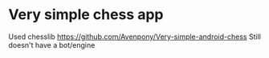 # Very simple chess app

Used chesslib https://github.com/Avenpony/Very-simple-android-chess
Still doesn't have a bot/engine
